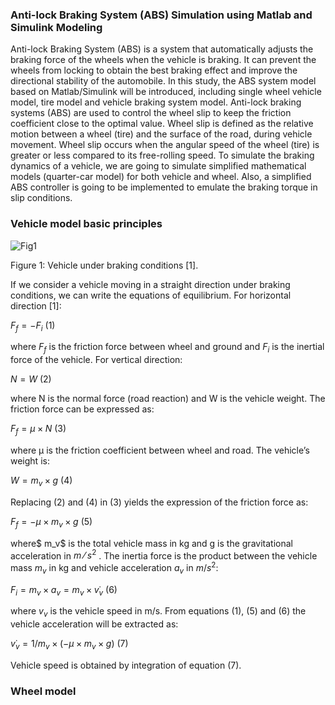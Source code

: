 ### Anti-lock Braking System (ABS) Simulation using Matlab and Simulink Modeling

Anti-lock Braking System (ABS) is a system that automatically adjusts the braking force of the wheels when the vehicle is braking. It can prevent the wheels from locking to obtain the best braking effect and improve the directional stability of the automobile. In this study, the ABS system model based on Matlab/Simulink will be introduced, including single wheel vehicle model, tire model and vehicle braking system model. 
Anti-lock braking systems (ABS) are used to control the wheel slip to keep the friction coefficient close to the optimal value. Wheel slip is defined as the relative motion between a wheel (tire) and the surface of the road, during vehicle movement. Wheel slip occurs when the angular speed of the wheel (tire) is greater or less compared to its free-rolling speed. To simulate the braking dynamics of a vehicle, we are going to simulate simplified mathematical models (quarter-car model) for both vehicle and wheel. Also, a simplified ABS controller is going to be implemented to emulate the braking torque in slip conditions.

### Vehicle model basic principles


![Fig1](https://user-images.githubusercontent.com/81799459/207155786-b914cd8b-8e26-4c57-89b0-b05fb500e511.jpg)

Figure 1: Vehicle under braking conditions [1].

If we consider a vehicle moving in a straight direction under braking conditions, we can write the equations of equilibrium. For horizontal direction [1]:

$F_f=-F_i$    (1)

where $F_f$ is the friction force between wheel and ground and $F_i$ is the inertial force of the vehicle. For vertical direction:

$N = W$   (2)

where N  is the normal force (road reaction) and W is the vehicle weight. The friction force can be expressed as:

$F_f=μ \times N$  (3)

where μ is the friction coefficient between wheel and road. The vehicle’s weight is:

$W=m_v \times g$  (4)

Replacing (2) and (4) in (3) yields the expression of the friction force as:

$F_f=-μ \times m_v \times g$       (5)   

where$ m_v$ is the total vehicle mass in kg and g is the gravitational acceleration in $m⁄s^2$ . The inertia force is the product between the vehicle mass $m_v$ in kg and vehicle acceleration $a_v$ in $m/s^2$:

$F_i = m_v \times a_v = m_v \times v ̇_v$   (6)

where $v_v$ is the vehicle speed in m/s. From equations (1), (5) and (6) the vehicle acceleration will be extracted as:

$v ̇_v=1/m_v \times (-μ \times m_v \times g)$  (7)

Vehicle speed is obtained by integration of equation (7).

### Wheel model



